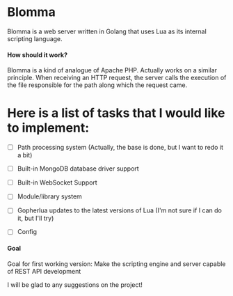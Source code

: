 # Blomma
Blomma is a web server written in Golang that uses Lua as its internal scripting language.

#### How should it work?

Blomma is a kind of analogue of Apache PHP. Actually works on a similar principle. When receiving an HTTP request, the server calls the execution of the file responsible for the path along which the request came.

# Here is a list of tasks that I would like to implement:

- [ ] Path processing system (Actually, the base is done, but I want to redo it a bit)
- [ ] Built-in MongoDB database driver support
- [ ] Built-in WebSocket Support
- [ ] Module/library system
- [ ] Gopherlua updates to the latest versions of Lua (I'm not sure if I can do it, but I'll try)
- [ ] Config


#### Goal

Goal for first working version: Make the scripting engine and server capable of REST API development

I will be glad to any suggestions on the project!
